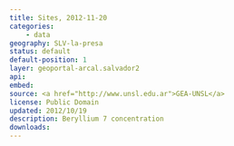 ```yaml
---
title: Sites, 2012-11-20
categories: 
    - data
geography: SLV-la-presa
status: default
default-position: 1
layer: geoportal-arcal.salvador2
api:
embed:
source: <a href="http://www.unsl.edu.ar">GEA-UNSL</a>
license: Public Domain
updated: 2012/10/19
description: Beryllium 7 concentration 
downloads:
---
```

